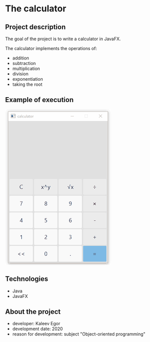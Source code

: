 # The calculator

## Project description

The goal of the project is to write a calculator in JavaFX.

The calculator implements the operations of: 
- addition
- subtraction
- multiplication
- division
- exponentiation
- taking the root

## Example of execution
 
![Alt Text](calcExample.gif)

## Technologies

- Java 
- JavaFX
 
## About the project

- developer: Kaleev Egor
- development date: 2020
- reason for development: subject "Object-oriented programming"
